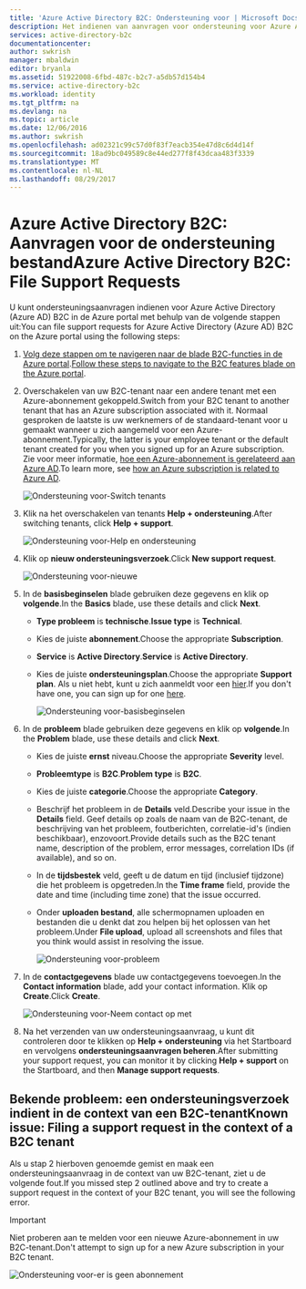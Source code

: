 ```yaml
---
title: 'Azure Active Directory B2C: Ondersteuning voor | Microsoft Docs'
description: Het indienen van aanvragen voor ondersteuning voor Azure Active Directory B2C
services: active-directory-b2c
documentationcenter: 
author: swkrish
manager: mbaldwin
editor: bryanla
ms.assetid: 51922008-6fbd-487c-b2c7-a5db57d154b4
ms.service: active-directory-b2c
ms.workload: identity
ms.tgt_pltfrm: na
ms.devlang: na
ms.topic: article
ms.date: 12/06/2016
ms.author: swkrish
ms.openlocfilehash: ad02321c99c57d0f83f7eacb354e47d8c6d4d14f
ms.sourcegitcommit: 18ad9bc049589c8e44ed277f8f43dcaa483f3339
ms.translationtype: MT
ms.contentlocale: nl-NL
ms.lasthandoff: 08/29/2017
---
```

# <a name="azure-active-directory-b2c-file-support-requests"></a><span data-ttu-id="6c18a-103">Azure Active Directory B2C: Aanvragen voor de ondersteuning bestand</span><span class="sxs-lookup"><span data-stu-id="6c18a-103">Azure Active Directory B2C: File Support Requests</span></span>
<span data-ttu-id="6c18a-104">U kunt ondersteuningsaanvragen indienen voor Azure Active Directory (Azure AD) B2C in de Azure portal met behulp van de volgende stappen uit:</span><span class="sxs-lookup"><span data-stu-id="6c18a-104">You can file support requests for Azure Active Directory (Azure AD) B2C on the Azure portal using the following steps:</span></span>

1. <span data-ttu-id="6c18a-105">[Volg deze stappen om te navigeren naar de blade B2C-functies in de Azure portal](active-directory-b2c-app-registration.md#navigate-to-b2c-settings).</span><span class="sxs-lookup"><span data-stu-id="6c18a-105">[Follow these steps to navigate to the B2C features blade on the Azure portal](active-directory-b2c-app-registration.md#navigate-to-b2c-settings).</span></span>
2. <span data-ttu-id="6c18a-106">Overschakelen van uw B2C-tenant naar een andere tenant met een Azure-abonnement gekoppeld.</span><span class="sxs-lookup"><span data-stu-id="6c18a-106">Switch from your B2C tenant to another tenant that has an Azure subscription associated with it.</span></span> <span data-ttu-id="6c18a-107">Normaal gesproken de laatste is uw werknemers of de standaard-tenant voor u gemaakt wanneer u zich aangemeld voor een Azure-abonnement.</span><span class="sxs-lookup"><span data-stu-id="6c18a-107">Typically, the latter is your employee tenant or the default tenant created for you when you signed up for an Azure subscription.</span></span> <span data-ttu-id="6c18a-108">Zie voor meer informatie, [hoe een Azure-abonnement is gerelateerd aan Azure AD](../active-directory/active-directory-how-subscriptions-associated-directory.md).</span><span class="sxs-lookup"><span data-stu-id="6c18a-108">To learn more, see [how an Azure subscription is related to Azure AD](../active-directory/active-directory-how-subscriptions-associated-directory.md).</span></span>
   
    ![Ondersteuning voor-Switch tenants](./media/active-directory-b2c-support/support-switch-dir.png)
3. <span data-ttu-id="6c18a-110">Klik na het overschakelen van tenants **Help + ondersteuning**.</span><span class="sxs-lookup"><span data-stu-id="6c18a-110">After switching tenants, click **Help + support**.</span></span>
   
    ![Ondersteuning voor-Help en ondersteuning](./media/active-directory-b2c-support/support-support.png)
4. <span data-ttu-id="6c18a-112">Klik op **nieuw ondersteuningsverzoek**.</span><span class="sxs-lookup"><span data-stu-id="6c18a-112">Click **New support request**.</span></span>
   
    ![Ondersteuning voor-nieuwe](./media/active-directory-b2c-support/support-new.png)
5. <span data-ttu-id="6c18a-114">In de **basisbeginselen** blade gebruiken deze gegevens en klik op **volgende**.</span><span class="sxs-lookup"><span data-stu-id="6c18a-114">In the **Basics** blade, use these details and click **Next**.</span></span>
   
   * <span data-ttu-id="6c18a-115">**Type probleem** is **technische**.</span><span class="sxs-lookup"><span data-stu-id="6c18a-115">**Issue type** is **Technical**.</span></span>
   * <span data-ttu-id="6c18a-116">Kies de juiste **abonnement**.</span><span class="sxs-lookup"><span data-stu-id="6c18a-116">Choose the appropriate **Subscription**.</span></span>
   * <span data-ttu-id="6c18a-117">**Service** is **Active Directory**.</span><span class="sxs-lookup"><span data-stu-id="6c18a-117">**Service** is **Active Directory**.</span></span>
   * <span data-ttu-id="6c18a-118">Kies de juiste **ondersteuningsplan**.</span><span class="sxs-lookup"><span data-stu-id="6c18a-118">Choose the appropriate **Support plan**.</span></span> <span data-ttu-id="6c18a-119">Als u niet hebt, kunt u zich aanmeldt voor een [hier](https://azure.microsoft.com/en-us/support/plans/).</span><span class="sxs-lookup"><span data-stu-id="6c18a-119">If you don't have one, you can sign up for one [here](https://azure.microsoft.com/en-us/support/plans/).</span></span>
     
     ![Ondersteuning voor-basisbeginselen](./media/active-directory-b2c-support/support-basics.png)
6. <span data-ttu-id="6c18a-121">In de **probleem** blade gebruiken deze gegevens en klik op **volgende**.</span><span class="sxs-lookup"><span data-stu-id="6c18a-121">In the **Problem** blade, use these details and click **Next**.</span></span>
   
   * <span data-ttu-id="6c18a-122">Kies de juiste **ernst** niveau.</span><span class="sxs-lookup"><span data-stu-id="6c18a-122">Choose the appropriate **Severity** level.</span></span>
   * <span data-ttu-id="6c18a-123">**Probleemtype** is **B2C**.</span><span class="sxs-lookup"><span data-stu-id="6c18a-123">**Problem type** is **B2C**.</span></span>
   * <span data-ttu-id="6c18a-124">Kies de juiste **categorie**.</span><span class="sxs-lookup"><span data-stu-id="6c18a-124">Choose the appropriate **Category**.</span></span>
   * <span data-ttu-id="6c18a-125">Beschrijf het probleem in de **Details** veld.</span><span class="sxs-lookup"><span data-stu-id="6c18a-125">Describe your issue in the **Details** field.</span></span> <span data-ttu-id="6c18a-126">Geef details op zoals de naam van de B2C-tenant, de beschrijving van het probleem, foutberichten, correlatie-id's (indien beschikbaar), enzovoort.</span><span class="sxs-lookup"><span data-stu-id="6c18a-126">Provide details such as the B2C tenant name, description of the problem, error messages, correlation IDs (if available), and so on.</span></span>
   * <span data-ttu-id="6c18a-127">In de **tijdsbestek** veld, geeft u de datum en tijd (inclusief tijdzone) die het probleem is opgetreden.</span><span class="sxs-lookup"><span data-stu-id="6c18a-127">In the **Time frame** field, provide the date and time (including time zone) that the issue occurred.</span></span>
   * <span data-ttu-id="6c18a-128">Onder **uploaden bestand**, alle schermopnamen uploaden en bestanden die u denkt dat zou helpen bij het oplossen van het probleem.</span><span class="sxs-lookup"><span data-stu-id="6c18a-128">Under **File upload**, upload all screenshots and files that you think would assist in resolving the issue.</span></span>
     
     ![Ondersteuning voor-probleem](./media/active-directory-b2c-support/support-problem.png)
7. <span data-ttu-id="6c18a-130">In de **contactgegevens** blade uw contactgegevens toevoegen.</span><span class="sxs-lookup"><span data-stu-id="6c18a-130">In the **Contact information** blade, add your contact information.</span></span> <span data-ttu-id="6c18a-131">Klik op **Create**.</span><span class="sxs-lookup"><span data-stu-id="6c18a-131">Click **Create**.</span></span>
   
    ![Ondersteuning voor-Neem contact op met](./media/active-directory-b2c-support/support-contact.png)
8. <span data-ttu-id="6c18a-133">Na het verzenden van uw ondersteuningsaanvraag, u kunt dit controleren door te klikken op **Help + ondersteuning** via het Startboard en vervolgens **ondersteuningsaanvragen beheren**.</span><span class="sxs-lookup"><span data-stu-id="6c18a-133">After submitting your support request, you can monitor it by clicking **Help + support** on the Startboard, and then **Manage support requests**.</span></span>

## <a name="known-issue-filing-a-support-request-in-the-context-of-a-b2c-tenant"></a><span data-ttu-id="6c18a-134">Bekende probleem: een ondersteuningsverzoek indient in de context van een B2C-tenant</span><span class="sxs-lookup"><span data-stu-id="6c18a-134">Known issue: Filing a support request in the context of a B2C tenant</span></span>
<span data-ttu-id="6c18a-135">Als u stap 2 hierboven genoemde gemist en maak een ondersteuningsaanvraag in de context van uw B2C-tenant, ziet u de volgende fout.</span><span class="sxs-lookup"><span data-stu-id="6c18a-135">If you missed step 2 outlined above and try to create a support request in the context of your B2C tenant, you will see the following error.</span></span>

> [!IMPORTANT]
> <span data-ttu-id="6c18a-136">Niet proberen aan te melden voor een nieuwe Azure-abonnement in uw B2C-tenant.</span><span class="sxs-lookup"><span data-stu-id="6c18a-136">Don't attempt to sign up for a new Azure subscription in your B2C tenant.</span></span>  
> 
> 

![Ondersteuning voor-er is geen abonnement](./media/active-directory-b2c-support/support-no-sub.png)

